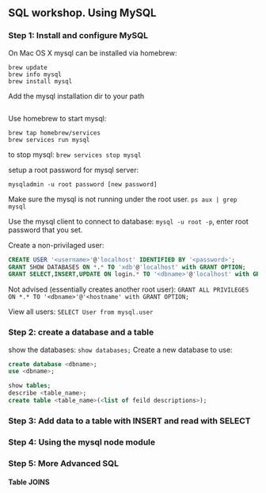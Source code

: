 ## SQL workshop.  Using MySQL

### Step 1: Install and configure MySQL
On Mac OS X mysql can be installed via homebrew:
```
brew update
brew info mysql
brew install mysql
```

Add the mysql installation dir to your path

```

```

Use homebrew to start mysql:

```
brew tap homebrew/services
brew services run mysql
```

to stop mysql: `brew services stop mysql`

setup a root password for mysql server:

```
mysqladmin -u root password [new password]
```

Make sure the mysql is not running under the root user.
`ps aux | grep mysql`

Use the mysql client to connect to database: `mysql -u root -p`, enter root password that you set.

Create a non-privilaged user:

```SQL
CREATE USER '<username>'@'localhost' IDENTIFIED BY '<password>';
GRANT SHOW DATABASES ON *.* TO 'xdb'@'localhost' with GRANT OPTION;
GRANT SELECT,INSERT,UPDATE ON login.* TO '<dbname>'@'localhost' with GRANT OPTION;
```

Not advised (essentially creates another root user): `GRANT ALL PRIVILEGES ON *.* TO '<dbname>'@'<hostname' with GRANT OPTION;`

View all users: `SELECT User from mysql.user`

### Step 2: create a database and a table

show the databases: `show databases;`
Create a new database to use:

```SQL
create database <dbname>;
use <dbname>;
```

```SQL
show tables;
describe <table_name>;
create table <table_name>(<list of feild descriptions>);
```

### Step 3: Add data to a table with INSERT and read with SELECT


### Step 4: Using the mysql node module


### Step 5: More Advanced SQL

#### Table JOINS

####
